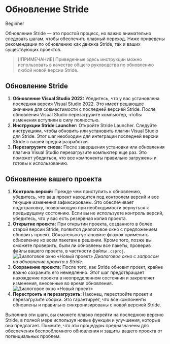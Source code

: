 ﻿# Обновление Stride

<span class="badge text-bg-primary">Beginner</span>

Обновление Stride — это простой процесс, но важно внимательно следовать шагам, чтобы обеспечить плавный переход. Ниже приведены рекомендации по обновлению как движка Stride, так и ваших существующих проектов.

> [!ПРИМЕЧАНИЕ]
> Приведенные здесь инструкции можно использовать в качестве общего руководства по обновлению любой новой версии Stride.

## Обновление Stride

1. **Обновление Visual Studio 2022:** Убедитесь, что у вас установлена ​​последняя версия Visual Studio 2022. Это имеет решающее значение для совместимости с последней версией Stride. После обновления Visual Studio перезагрузите компьютер, чтобы изменения вступили в силу полностью.
1. **Инструкции Stride Launcher:** Откройте Stride Launcher. Следуйте инструкциям, чтобы обновить или установить плагин Visual Studio для Stride. Этот шаг необходим для интеграции последней версии Stride с вашей средой разработки.
1. **Перезагрузите снова:** После завершения установки или обновления плагина Visual Studio перезагрузите компьютер еще раз. Это поможет убедиться, что все компоненты правильно загружены и готовы к использованию.

## Обновление вашего проекта

1. **Контроль версий:** Прежде чем приступить к обновлению, убедитесь, что ваш проект находится под контролем версий и все текущие изменения зафиксированы. Это обеспечивает подстраховку, позволяющую при необходимости вернуться к предыдущему состоянию. Если вы не используете контроль версий, убедитесь, что у вас есть резервная копия проекта.
1. **Открытие проекта:** При открытии проекта, созданного в более старой версии Stride, появится диалоговое окно с предложением обновить проект. Обязательно установите флажок применить обновление ко всем пакетам в решении. Кроме того, позже вы сможете проверить, были ли обновлены все пакеты, проверив файлы вашего проекта, в частности файлы `.csproj`.
  ![Диалоговое окно «Новый проект»](media/update-stride-packages.webp) *Диалоговое окно с запросом на обновление проекта в Stride.*
1. **Сохранение проекта:** После того, как Stride обновит проект, крайне важно сохранить его немедленно. Этот шаг предотвращает нахождение проекта в неопределенном состоянии и закрепляет изменения, внесенные во время обновления.
  ![Диалоговое окно «Новый проект»](media/update-stride-save-project.webp)
1. **Перестроить и перезагрузить:** Наконец, перестройте проект и перезагрузите сборки. Это гарантирует, что все компоненты обновлены и правильно синхронизированы с новой версией Stride.

Выполнив эти шаги, вы сможете плавно перейти на последнюю версию Stride, в полной мере используя новые функции и улучшения, которые она предлагает. Помните, что эти процедуры предназначены для обеспечения беспроблемного обновления и защиты вашего проекта от потенциальных проблем.